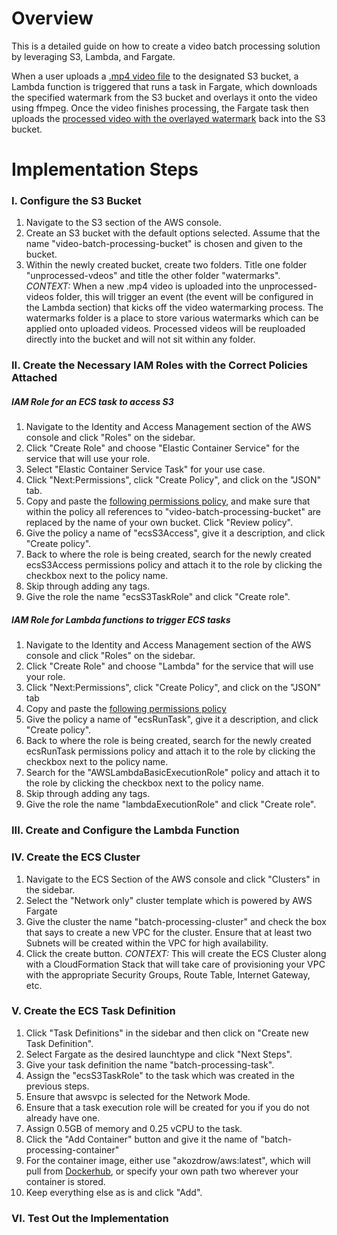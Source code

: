 # Overview

This is a detailed guide on how to create a video batch processing solution by leveraging S3, Lambda, and Fargate. 

When a user uploads a [.mp4 video file](https://raw.githubusercontent.com/akozdrow/batch-processing-demo/master/test-video.mp4) to the designated S3 bucket, a Lambda function is triggered that runs a task in Fargate, which downloads the specified watermark from the S3 bucket and overlays it onto the video using ffmpeg. Once the video finishes processing, the Fargate task then uploads the [processed video with the overlayed watermark](https://raw.githubusercontent.com/akozdrow/batch-processing-demo/master/watermark-test-video.mp4) back into the S3 bucket.

# Implementation Steps

### I. Configure the S3 Bucket

1. Navigate to the S3 section of the AWS console.
2. Create an S3 bucket with the default options selected. Assume that the name "video-batch-processing-bucket" is chosen and given to the bucket.
3. Within the newly created bucket, create two folders. Title one folder "unprocessed-vdeos" and title the other folder "watermarks". *CONTEXT:* When a new .mp4 video is uploaded into the unprocessed-videos folder, this will trigger an event (the event will be configured in the Lambda section) that kicks off the video watermarking process. The watermarks folder is a place to store various watermarks which can be applied onto uploaded videos. Processed videos will be reuploaded directly into the bucket and will not sit within any folder.

### II. Create the Necessary IAM Roles with the Correct Policies Attached

##### IAM Role for an ECS task to access S3

1. Navigate to the Identity and Access Management section of the AWS console and click "Roles" on the sidebar.
2. Click "Create Role" and choose "Elastic Container Service" for the service that will use your role.
3. Select "Elastic Container Service Task" for your use case.
4. Click "Next:Permissions", click "Create Policy", and click on the "JSON" tab.
5. Copy and paste the [following permissions policy](https://raw.githubusercontent.com/akozdrow/batch-processing-demo/master/ecsS3Access.json), and make sure that within the policy all references to "video-batch-processing-bucket" are replaced by the name of your own bucket. Click "Review policy".
6. Give the policy a name of "ecsS3Access", give it a description, and click "Create policy".
7. Back to where the role is being created, search for the newly created ecsS3Access permissions policy and attach it to the role by clicking the checkbox next to the policy name.
8. Skip through adding any tags.
9. Give the role the name "ecsS3TaskRole" and click "Create role".

##### IAM Role for Lambda functions to trigger ECS tasks

1. Navigate to the Identity and Access Management section of the AWS console and click "Roles" on the sidebar.
2. Click "Create Role" and choose "Lambda" for the service that will use your role.
3. Click "Next:Permissions", click "Create Policy", and click on the "JSON" tab
4. Copy and paste the [following permissions policy](https://raw.githubusercontent.com/akozdrow/batch-processing-demo/master/ecsS3Access.json)
5. Give the policy a name of "ecsRunTask", give it a description, and click "Create policy".
6. Back to where the role is being created, search for the newly created ecsRunTask permissions policy and attach it to the role by clicking the checkbox next to the policy name.
7. Search for the "AWSLambdaBasicExecutionRole" policy and attach it to the role by clicking the checkbox next to the policy name.
8. Skip through adding any tags.
9. Give the role the name "lambdaExecutionRole" and click "Create role".


### III. Create and Configure the Lambda Function

### IV. Create the ECS Cluster

1. Navigate to the ECS Section of the AWS console and click "Clusters" in the sidebar.
2. Select the "Network only" cluster template which is powered by AWS Fargate
3. Give the cluster the name "batch-processing-cluster" and check the box that says to create a new VPC for the cluster. Ensure that at least two Subnets will be created within the VPC for high availability.
4. Click the create button. *CONTEXT:* This will create the ECS Cluster along with a CloudFormation Stack that will take care of provisioning your VPC with the appropriate Security Groups, Route Table, Internet Gateway, etc.

### V. Create the ECS Task Definition

1. Click "Task Definitions" in the sidebar and then click on "Create new Task Definition".
2. Select Fargate as the desired launchtype and click "Next Steps".
3. Give your task definition the name "batch-processing-task".
4. Assign the "ecsS3TaskRole" to the task which was created in the previous steps.
5. Ensure that awsvpc is selected for the Network Mode.
6. Ensure that a task execution role will be created for you if you do not already have one.
7. Assign 0.5GB of memory and 0.25 vCPU to the task.
8. Click the "Add Container" button and give it the name of "batch-processing-container"
9. For the container image, either use "akozdrow/aws:latest", which will pull from [Dockerhub](https://cloud.docker.com/u/akozdrow/repository/docker/akozdrow/aws), or specify your own path two wherever your container is stored.
10. Keep everything else as is and click "Add".

### VI. Test Out the Implementation




